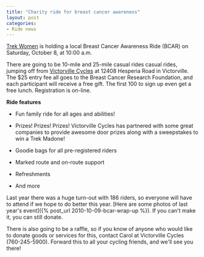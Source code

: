 ```yaml
---
title: "Charity ride for breast cancer awareness"
layout: post
categories:
- Ride news
---
```


[Trek Women](https://www.trekbikes.com/us/en_US/) is holding a local Breast Cancer Awareness Ride (BCAR) on Saturday, October 8, at 10:00 a.m.

There are going to be 10-mile and 25-mile casual rides casual rides, jumping off from [Victorville Cycles](https://www.victorvillecycles.com) at 12408 Hesperia Road in Victorville. The $25 entry fee all goes to the Breast Cancer Research Foundation, and each participant will receive a free gift. The first 100 to sign up even get a free lunch. Registration is on-line.

**Ride features**

- Fun family ride for all ages and abilities!

- Prizes! Prizes! Prizes! Victorville Cycles has partnered with some great companies to provide awesome door prizes along with a sweepstakes to win a Trek Madone!

- Goodie bags for all pre-registered riders

- Marked route and on-route support

- Refreshments

- And more

Last year there was a huge turn-out with 186 riders, so everyone will have to attend if we hope to do better this year. [Here are some photos of last year's event]({% post_url 2010-10-09-bcar-wrap-up %}). If you can't make it, you can still donate.

There is also going to be a raffle, so if you know of anyone who would like to donate goods or services for this, contact Carol at Victorville Cycles (760-245-5900). Forward this to all your cycling friends, and we'll see you there!
